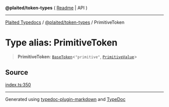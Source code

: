 **@plaited/token-types** ( [Readme](../README.md) \| API )

***

[Plaited Typedocs](../../../modules.md) / [@plaited/token-types](../modules.md) / PrimitiveToken

# Type alias: PrimitiveToken

> **PrimitiveToken**: [`BaseToken`](BaseToken.md)\<`"primitive"`, [`PrimitiveValue`](PrimitiveValue.md)\>

## Source

[index.ts:350](https://github.com/plaited/plaited/blob/95d1a1b/libs/token-types/src/index.ts#L350)

***

Generated using [typedoc-plugin-markdown](https://www.npmjs.com/package/typedoc-plugin-markdown) and [TypeDoc](https://typedoc.org/)
